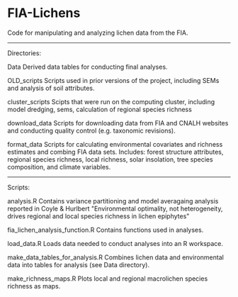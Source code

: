 # FIA-Lichens
Code for manipulating and analyzing lichen data from the FIA.

-------------------------------------------------------------------
Directories:

Data
  Derived data tables for conducting final analyses.

OLD_scripts
  Scripts used in prior versions of the project, including SEMs and analysis of soil attributes.

cluster_scripts
  Scipts that were run on the computing cluster, including model dredging, sems, calculation of regional species richness
  
download_data
  Scripts for downloading data from FIA and CNALH websites and conducting quality control (e.g. taxonomic revisions).

format_data
  Scripts for calculating environmental covariates and richness estimates and combing FIA data sets.
  Includes: forest structure attributes, regional species richness, local richness, solar insolation, tree species composition, and climate variables.
  
-----------------------------------------------------------------
Scripts:

analysis.R
  Contains variance partitioning and model averagaing analysis reported in Coyle & Hurlbert "Environmental optimality, not heterogeneity, drives regional and local species richness in lichen epiphytes"
  
fia_lichen_analysis_function.R
  Contains functions used in analyses.

load_data.R
  Loads data needed to conduct analyses into an R workspace.

make_data_tables_for_analysis.R
  Combines lichen data and environmental data into tables for analysis (see Data directory).

make_richness_maps.R
  Plots local and regional macrolichen species richness as maps.
